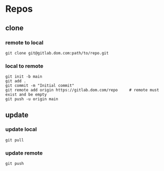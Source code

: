 
# Repos

## clone
### remote to local
	git clone git@gitlab.dom.com:path/to/repo.git

### local to remote
	git init -b main
	git add .
	git commit -m "Initial commit"
	git remote add origin https://gitlab.dom.com/repo     # remote must exist and be empty
	git push -u origin main

## update
### update local
	git pull
	
### update remote
	git push
